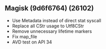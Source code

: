 ## Magisk (9d6f6764) (26102)
- Use Metadata instead of direct stat syscall
- Replace all CStr usage to Utf8CStr
- Remove unnecessary lifetime markers
- Fix map_file
- AVD test on API 34
